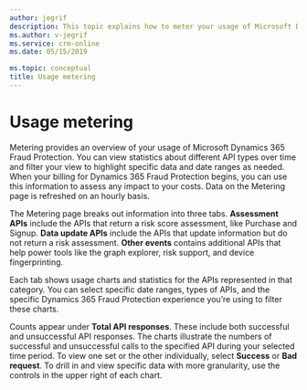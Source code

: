 ```yaml
---
author: jegrif
description: This topic explains how to meter your usage of Microsoft Dynamics 365 Fraud Protection.
ms.author: v-jegrif
ms.service: crm-online
ms.date: 05/15/2019

ms.topic: conceptual
title: Usage metering
---
```


# Usage metering

Metering provides an overview of your usage of Microsoft Dynamics 365 Fraud Protection. You can view statistics about different API types over time and filter your view to highlight specific data and date ranges as needed. When your billing for Dynamics 365 Fraud Protection begins, you can use this information to assess any impact to your costs. Data on the Metering page is refreshed on an hourly basis.

The Metering page breaks out information into three tabs. **Assessment APIs** include the APIs that return a risk score assessment, like Purchase and Signup. **Data update APIs** include the APIs that update information but do not return a risk assessment. **Other events** contains additional APIs that help power tools like the graph explorer, risk support, and device fingerprinting.

Each tab shows usage charts and statistics for the APIs represented in that category. You can select specific date ranges, types of APIs, and the specific Dynamics 365 Fraud Protection experience you’re using to filter these charts.

Counts appear under **Total API responses**. These include both successful and unsuccessful API responses. The charts illustrate the numbers of successful and unsuccessful calls to the specified API during your selected time period. To view one set or the other individually, select **Success** or **Bad request**. To drill in and view specific data with more granularity, use the controls in the upper right of each chart.
